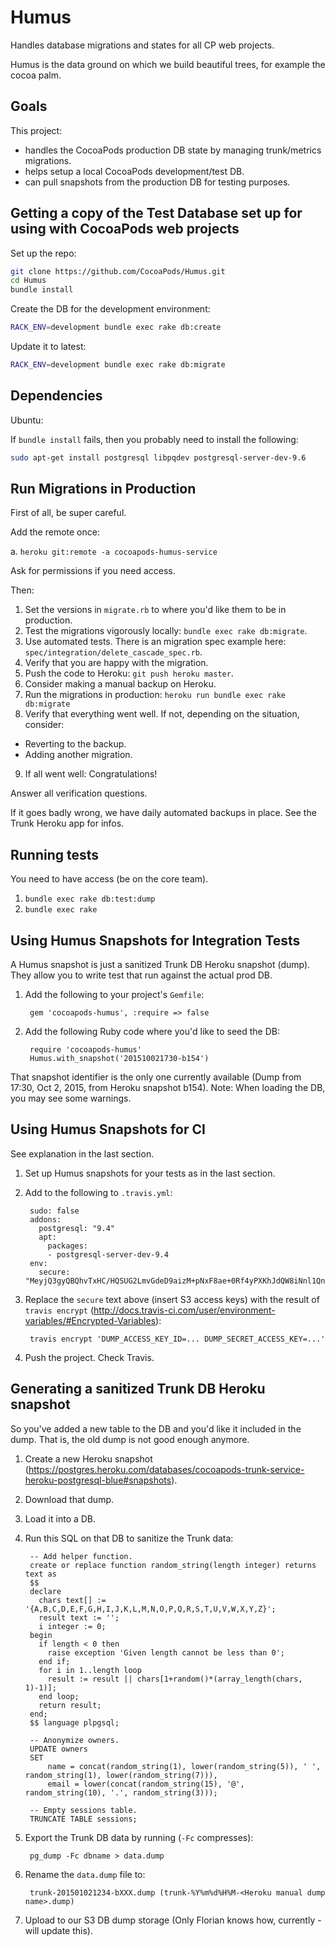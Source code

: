 Humus
=====

Handles database migrations and states for all CP web projects.

Humus is the data ground on which we build beautiful trees, for example the cocoa palm.

Goals
-----

This project:

* handles the CocoaPods production DB state by managing trunk/metrics migrations.
* helps setup a local CocoaPods development/test DB.
* can pull snapshots from the production DB for testing purposes.

Getting a copy of the Test Database set up for using with CocoaPods web projects
--------------------------------------------------------------------------------

Set up the repo: 

```sh
git clone https://github.com/CocoaPods/Humus.git
cd Humus
bundle install
```

Create the DB for the development environment:

```sh
RACK_ENV=development bundle exec rake db:create
```

Update it to latest:

```sh
RACK_ENV=development bundle exec rake db:migrate
```

Dependencies
------------

Ubuntu:

If `bundle install` fails, then you probably need to install the following:

```sh
sudo apt-get install postgresql libpqdev postgresql-server-dev-9.6 
```

Run Migrations in Production
----------------------------

First of all, be super careful.

Add the remote once:

a. `heroku git:remote -a cocoapods-humus-service`

Ask for permissions if you need access.

Then:

1. Set the versions in `migrate.rb` to where you'd like them to be in production.
2. Test the migrations vigorously locally: `bundle exec rake db:migrate`.
3. Use automated tests. There is an migration spec example here: `spec/integration/delete_cascade_spec.rb`.
4. Verify that you are happy with the migration.
5. Push the code to Heroku: `git push heroku master`.
6. Consider making a manual backup on Heroku.
7. Run the migrations in production: `heroku run bundle exec rake db:migrate`
8. Verify that everything went well. If not, depending on the situation, consider:
  * Reverting to the backup.
  * Adding another migration.
9. If all went well: Congratulations!

Answer all verification questions.

If it goes badly wrong, we have daily automated backups in place.
See the Trunk Heroku app for infos.

Running tests
-------------

You need to have access (be on the core team).

1. `bundle exec rake db:test:dump`
2. `bundle exec rake`

Using Humus Snapshots for Integration Tests
-------------------------------------------

A Humus snapshot is just a sanitized Trunk DB Heroku snapshot (dump).
They allow you to write test that run against the actual prod DB.

1. Add the following to your project's `Gemfile`:

        gem 'cocoapods-humus', :require => false

2. Add the following Ruby code where you'd like to seed the DB:

        require 'cocoapods-humus'
        Humus.with_snapshot('201510021730-b154')

That snapshot identifier is the only one currently available (Dump from 17:30, Oct 2, 2015, from Heroku snapshot b154).
Note: When loading the DB, you may see some warnings.

Using Humus Snapshots for CI
----------------------------

See explanation in the last section.

1. Set up Humus snapshots for your tests as in the last section.
2. Add to the following to `.travis.yml`:

        sudo: false
        addons:
          postgresql: "9.4"
          apt:
            packages:
            - postgresql-server-dev-9.4
        env:
          secure: "MeyjQ3gyQBQhvTxHC/HQSUG2LmvGdeD9aizM+pNxF8ae+0Rf4yPXKhJdQW8iNnl1QnQdNEHv/6y4mitR2UJ4wllSW/kvk6SBPQShXSmvrQIAX//R8hR4vZzRnLkEZmfL8al1ZazPABOeinQg6vEL1+AYjOLk2UAfHvcyUlUTcpM="

3. Replace the `secure` text above (insert S3 access keys) with the result of `travis encrypt` (http://docs.travis-ci.com/user/environment-variables/#Encrypted-Variables):

        travis encrypt 'DUMP_ACCESS_KEY_ID=... DUMP_SECRET_ACCESS_KEY=...'

4. Push the project. Check Travis.

Generating a sanitized Trunk DB Heroku snapshot
-----------------------------------------------

So you've added a new table to the DB and you'd like it included in the dump.
That is, the old dump is not good enough anymore.

1. Create a new Heroku snapshot (https://postgres.heroku.com/databases/cocoapods-trunk-service-heroku-postgresql-blue#snapshots).
2. Download that dump.
3. Load it into a DB.
4. Run this SQL on that DB to sanitize the Trunk data:

        -- Add helper function.
        create or replace function random_string(length integer) returns text as
        $$
        declare
          chars text[] := '{A,B,C,D,E,F,G,H,I,J,K,L,M,N,O,P,Q,R,S,T,U,V,W,X,Y,Z}';
          result text := '';
          i integer := 0;
        begin
          if length < 0 then
            raise exception 'Given length cannot be less than 0';
          end if;
          for i in 1..length loop
            result := result || chars[1+random()*(array_length(chars, 1)-1)];
          end loop;
          return result;
        end;
        $$ language plpgsql;
        
        -- Anonymize owners.
        UPDATE owners
        SET
        	name = concat(random_string(1), lower(random_string(5)), ' ', random_string(1), lower(random_string(7))),
        	email = lower(concat(random_string(15), '@', random_string(10), '.', random_string(3)));
        
        -- Empty sessions table.
        TRUNCATE TABLE sessions;

5. Export the Trunk DB data by running (`-Fc` compresses):

        pg_dump -Fc dbname > data.dump

6. Rename the `data.dump` file to:

        trunk-201501021234-bXXX.dump (trunk-%Y%m%d%H%M-<Heroku manual dump name>.dump)

7. Upload to our S3 DB dump storage (Only Florian knows how, currently - will update this).
